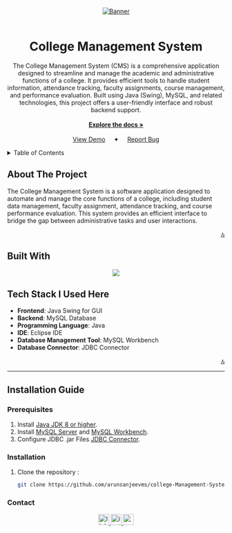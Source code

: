 <br />
<div align="center">
  <a href="https://github.com/github_username/repo_name">
    <img src="./assets/Banner.gif.gif" alt="Banner" >
  </a>
<br><br>
<h1 align="center">College Management System</h1>

  <p align="center">
    The College Management System (CMS) is a comprehensive application designed to streamline and manage the academic and administrative functions of a college. It provides efficient tools to handle student information, attendance tracking, faculty assignments, course management, and performance evaluation. Built using Java (Swing), MySQL, and related technologies, this project offers a user-friendly interface and robust backend support.
    <br />
    <br>
    <a href="./Project Documentation"><strong>Explore the docs »</strong></a>
    <br />
    <br />
    <a href="https://github.com/github_username/repo_name">View Demo</a>
    &nbsp&nbsp&nbsp ✦ &nbsp&nbsp&nbsp
    <a href="mailto:msarunsanjeev@gmail.com?subject=Found%20Bug%20in%20Your%20College%20Management%20System%20Repository">Report Bug</a>

  </p>
</div>



<!-- TABLE OF CONTENTS -->
<details>
  <summary>Table of Contents</summary>
 
<ol>
  <li>
    <a href="#courses-management">Courses Management</a>
  </li>
  <li>
    <a href="#subjects-management">Subjects Management</a>
  </li>
  <li>
    <a href="#students-management">Students Management</a>
  </li>
  <li>
    <a href="#faculties-management">Faculties Management</a>
  </li>
  <li>
    <a href="#students-attendance-management">Students Attendance Management</a>
  </li>
  <li>
    <a href="#student-marks-management">Student Marks Management</a>
  </li>
  <li>
    <a href="#rollnumber-generator">Roll Number Generator</a>
  </li>
  <li>
    <a href="#chat-forum">Chat Forum</a>
    <ul>
      <li><a href="#message-delivered">Message Delivered</a></li>
      <li><a href="#unseen-messages">Unseen Messages</a></li>
      <li><a href="#notification">Notification</a></li>
      <li><a href="#group-chatting">Group Chatting</a></li>
    </ul>
  </li>
  <li>
    <a href="#photo-view">Photo View</a>
    <ul>
      <li><a href="#photo-view-of-students">Photo View of Students</a></li>
      <li><a href="#photo-view-of-faculties">Photo View of Faculties</a></li>
    </ul>
  </li>
  <li>
    <a href="#login-history">Login History</a>
    <ul>
      <li><a href="#student-login-history">Student Login History</a></li>
      <li><a href="#faculty-login-history">Faculty Login History</a></li>
    </ul>
  </li>
  <li>
    <a href="#download-marksheet">Download Marksheet</a>
  </li>
  <li>
    <a href="#notification">Notification</a>
  </li>
  <li>
    <a href="#declare-result">Declare Result</a>
  </li>
</ol>

</details>




<!-- ABOUT THE PROJECT -->
## About The Project
The College Management System is a software application designed to automate and manage the core functions of a college, including student data management, faculty assignment, attendance tracking, and course performance evaluation. This system provides an efficient interface to bridge the gap between administrative tasks and user interactions.

<p align="right"><a href="#readme-top">🔝</a></p>



## Built With



<p align="center">
  <a href="https://skillicons.dev">
    <img src="https://skillicons.dev/icons?i=java,mysql,eclipse," />
  </a>
</p>


## Tech Stack I Used Here
- **Frontend**: Java Swing for GUI
- **Backend**: MySQL Database
- **Programming Language**: Java
- **IDE**: Eclipse IDE
- **Database Management Tool**: MySQL Workbench
-  **Database Connector**: JDBC Connector

<p align="right"><a href="#readme-top">🔝</a></p>

---

## Installation Guide
### Prerequisites
1. Install [Java JDK 8 or higher](https://www.oracle.com/java/technologies/javase-downloads.html).
2. Install [MySQL Server](https://dev.mysql.com/downloads/mysql/) and [MySQL Workbench](https://dev.mysql.com/downloads/workbench/).
2. Configure JDBC .jar Files [JDBC Connector](https://dev.mysql.com/downloads/connector/j/).

### Installation


1. Clone the repository :
   ```sh
   git clone https://github.com/arunsanjeevms/college-Management-System.git
   ```


<!-- CONTACT -->
### Contact
<div align="center">

<div align="center">
  <a href="https://www.linkedin.com/in/arunsanjeev/" target="_blank">
    <img src="https://img.shields.io/static/v1?message=LinkedIn&logo=linkedin&label=&color=0077B5&logoColor=white&labelColor=&style=for-the-badge" height="25" alt="linkedin logo"  />
  </a>
  <a href="https://www.instagram.com/arun_sanjeev._/" target="_blank">
    <img src="https://img.shields.io/static/v1?message=Instagram&logo=instagram&label=&color=E4405F&logoColor=white&labelColor=&style=for-the-badge" height="25" alt="instagram logo"  />
  </a>
  <a href="mailto:msarunsanjeev@gmail.com" target="_blank">
    <img src="https://img.shields.io/static/v1?message=Gmail&logo=gmail&label=&color=D14836&logoColor=white&labelColor=&style=for-the-badge" height="25" alt="gmail logo"  />
  </a>
</div>


